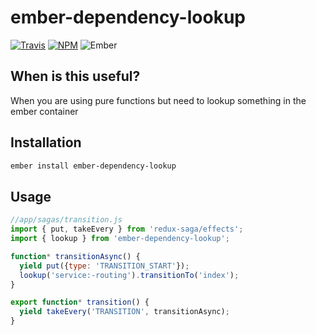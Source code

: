 # ember-dependency-lookup

[![Travis][ci-img]][ci-url] [![NPM][npm-img]][npm-url] ![Ember][ember-img]

## When is this useful?

When you are using pure functions but need to lookup something in the ember container


## Installation

```bash
ember install ember-dependency-lookup
```

## Usage

```js
//app/sagas/transition.js
import { put, takeEvery } from 'redux-saga/effects';
import { lookup } from 'ember-dependency-lookup';

function* transitionAsync() {
  yield put({type: 'TRANSITION_START'});
  lookup('service:-routing').transitionTo('index');
}

export function* transition() {
  yield takeEvery('TRANSITION', transitionAsync);
}
```

[ci-img]: https://img.shields.io/travis/toranb/ember-dependency-lookup.svg "Travis CI Build Status"
[ci-url]: https://travis-ci.org/toranb/ember-dependency-lookup
[ember-img]: https://img.shields.io/badge/ember-2.12+-green.svg "Ember 2.12+"
[npm-img]: https://img.shields.io/npm/v/ember-dependency-lookup.svg "NPM Version"
[npm-url]: https://www.npmjs.com/package/ember-dependency-lookup
